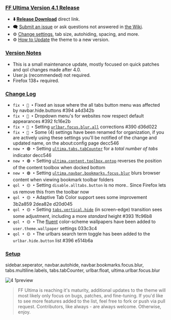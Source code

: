 ### <ins> FF Ultima Version 4.1 Release
- **⬇️ [Release Download](https://github.com/soulhotel/FF-ULTIMA/releases/download/4.1/ffultima4.1.zip)** direct link.<!--- **⬇️ [Source Download](https://github.com/soulhotel/FF-ULTIMA/archive/refs/heads/main.zip)** direct link.-->
- 🗨️ [Submit an issue](https://github.com/soulhotel/FF-ULTIMA/issues/new/choose) or ask questions not answered in [the Wiki](https://ff-ultima.github.io/docs/getting-started).
- ⚙️ [Change settings](https://ff-ultima.github.io/docs/category/settings), tab size, autohiding, spacing, and more.
- ⚙️ [How to Update](https://ff-ultima.github.io/docs/how-to/how-to-update) the theme to a new version.
  
### <ins> Version Notes
- This is a small maintenance update, mostly focused on quick patches and qol changes made after 4.0.
- User.js (recommended) not required.
- Firefox 138+ required.
<!--
- User.js required. 
- User.js not required.
- User.js (recommended) not required. 
-->

### <ins> Change Log
- `fix • 🔴 •` Fixed an issue where the all tabs button menu was affected by navbar.hide.buttons #394 a4d342b
- `fix • 🔴 •` Dropdown menu's for websites now respect default appearances #392 fc16e2b
- `fix • 🔴 •` Setting [`urlbar.focus.blur.all`](https://ff-ultima.github.io/docs/settings/all/urlbar-settings#ultimaurlbarfocusblur) corrections #390 d36d022
- `fix • 🔴 •` Some (4) settings have been renamed for organization, if you are actively using these settings you'll be notified of the change and updated name, on the about:config page decc546
- `new • 🟢 •` Setting [`ultima.tabs.tabCounter`](https://ff-ultima.github.io/docs/settings/all/tab-settings#ultimatabstabcounter) for a *total number of tabs* indicator decc546
- `new • 🟢 •` Setting [`ultima.content.toolbox.ontop`](https://ff-ultima.github.io/docs/settings/all/content-area-settings#ultimacontenttoolboxontop) reverses the position of the content toolbox when docked bottom
- `new • 🟢 •` Setting [`ultima.navbar.bookmarks.focus.blur`](https://ff-ultima.github.io/docs/settings/all/topbar-settings#ultimanavbarbookmarksfocusblur) blurs browser content when viewing bookmark toolbar folders
- `qol • 🟡 •` Setting `disable.alltabs.button` is no more.. Since Firefox lets us remove this from the toolbar now
- `qol • 🟡 •` Adaptive Tab Color support sees some improvement 3b2a859 2dea82e d20d045
- `qol • 🟡 •` Setting [`tabs.vertical.hide`](https://ff-ultima.github.io/docs/settings/all/tab-settings#ultimatabsverticalhide-hiding-the-vertical-tab-bar) (in screen-edge) transition sees some adjustment, including a more *standard* height #393 1fc96b8
- `qol • 🟡 •` The [fluent](https://github.com/soulhotel/FF-ULTIMA/tree/main/theme/color-schemes/fluent) color-scheme wallpapers have been added to `user.theme.wallpaper` settings 033c3c4
- `qol • 🟡 •` The urlbars search term toggle has been added to the `urlbar.hide.button` list #396 e514b6a
<!--
- `fyi • ℹ️ •` 
- `fix • 🔴 •` 
- `new • 🟢 •` 
- `qol • 🟡 •` 
- `wip • ℹ️ •` 
-->

### <ins> Setup

sidebar.seperator, navbar.autohide, navbar.bookmarks.focus.blur, tabs.multiline.labels, tabs.tabCounter, urlbar.float, ultima.urlbar.focus.blur

![4 1preview](https://github.com/user-attachments/assets/c66d95b2-76f5-4e0a-8479-bb39b393d5f8)

> FF Ultima is reaching it's maturity, additional updates to the theme will most likely only focus on bugs, patches, and fine-tuning. If you'd like to see more features added to the list, feel free to fork or push via pull request. Contributors, like always - are always welcome. Otherwise, enjoy.
